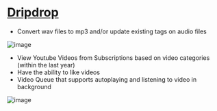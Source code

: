 # [Dripdrop](https://dripdrop.icu)



- Convert wav files to mp3 and/or update existing tags on audio files 

![image](https://user-images.githubusercontent.com/20981009/166059996-b562f0f3-428c-49a0-9652-cf43cac1a2d0.png)


- View Youtube Videos from Subscriptions based on video categories (within the last year)
- Have the ability to like videos
- Video Queue that supports autoplaying and listening to video in background 

![image](https://user-images.githubusercontent.com/20981009/166059846-39166087-a296-42fe-924a-d88f61960d30.png)

